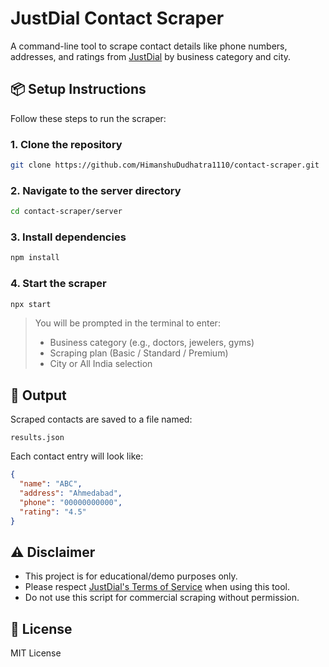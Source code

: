 # JustDial Contact Scraper

A command-line tool to scrape contact details like phone numbers, addresses, and ratings from [JustDial](https://www.justdial.com) by business category and city.

## 📦 Setup Instructions

Follow these steps to run the scraper:

### 1. Clone the repository

```bash
git clone https://github.com/HimanshuDudhatra1110/contact-scraper.git
```

### 2. Navigate to the server directory

```bash
cd contact-scraper/server
```

### 3. Install dependencies

```bash
npm install
```

### 4. Start the scraper

```bash
npx start
```

> You will be prompted in the terminal to enter:
> - Business category (e.g., doctors, jewelers, gyms)
> - Scraping plan (Basic / Standard / Premium)
> - City or All India selection

## 📁 Output

Scraped contacts are saved to a file named:

```
results.json
```

Each contact entry will look like:

```json
{
  "name": "ABC",
  "address": "Ahmedabad",
  "phone": "00000000000",
  "rating": "4.5"
}
```

## ⚠️ Disclaimer

- This project is for educational/demo purposes only.
- Please respect [JustDial's Terms of Service](https://www.justdial.com/TOS) when using this tool.
- Do not use this script for commercial scraping without permission.

## 📄 License

MIT License
